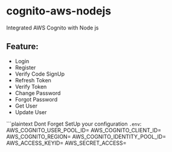 # cognito-aws-nodejs
Integrated AWS Cognito with Node js

## Feature:

- Login
- Register
- Verify Code SignUp
- Refresh Token
- Verify Token
- Change Password
- Forgot Password
- Get User
- Update User

\```plaintext
Dont Forget SetUp your configuration `.env`:
AWS_COGNITO_USER_POOL_ID=
AWS_COGNITO_CLIENT_ID=
AWS_COGNITO_REGION=
AWS_COGNITO_IDENTITY_POOL_ID=
AWS_ACCESS_KEYID= 
AWS_SECRET_ACCESS= 
